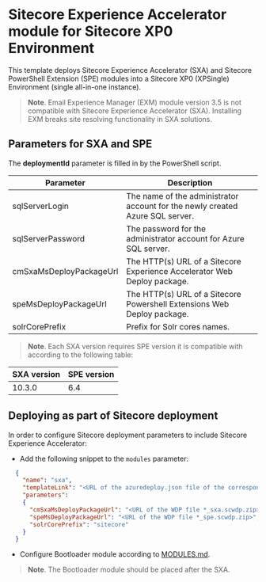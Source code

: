 # Sitecore Experience Accelerator module for Sitecore XP0 Environment

This template deploys Sitecore Experience Accelerator (SXA) and Sitecore PowerShell Extension (SPE)
modules into a Sitecore XP0 (XPSingle) Environment (single all-in-one instance).

> **Note**. Email Experience Manager (EXM) module version 3.5 is not compatible with Sitecore Experience Accelerator (SXA). Installing EXM breaks site resolving functionality in SXA solutions.

## Parameters for SXA and SPE

The **deploymentId**  parameter is filled in by the PowerShell script.

| Parameter               | Description                                                                   |
| ----------------------- | ----------------------------------------------------------------------------- |
| sqlServerLogin          | The name of the administrator account for the newly created Azure SQL server. |
| sqlServerPassword       | The password for the administrator account for Azure SQL server.              |
| cmSxaMsDeployPackageUrl | The HTTP(s) URL of a Sitecore Experience Accelerator Web Deploy package.      |
| speMsDeployPackageUrl   | The HTTP(s) URL of a Sitecore Powershell Extensions Web Deploy package.       |
| solrCorePrefix          | Prefix for Solr cores names.                                                  |

> **Note**. Each SXA version requires SPE version it is compatible with according to the following table:

| SXA version | SPE version |
| ----------- | ----------- |
| 10.3.0      | 6.4         |

## Deploying as part of Sitecore deployment

In order to configure Sitecore deployment parameters to include Sitecore Experience Accelerator:

* Add the following snippet to the `modules` parameter:
```JSON
  {
    "name": "sxa",
    "templateLink": "<URL of the azuredeploy.json file of the corresponding topology *.azuredeploy.json>",
    "parameters":
    {
      "cmSxaMsDeployPackageUrl": "<URL of the WDP file *_sxa.scwdp.zip>",
      "speMsDeployPackageUrl": "<URL of the WDP file *_spe.scwdp.zip>",
      "solrCorePrefix": "sitecore"
    }
  }
```

* Configure Bootloader module according to [MODULES.md](../../MODULES.md).
> **Note**. The Bootloader module should be placed after the SXA.